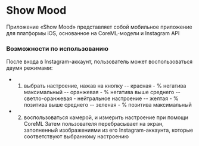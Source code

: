 # Show Mood
Приложение «Show Mood» представляет собой мобильное приложение для платформы iOS, основанное на CoreML-модели и Instagram API

### Возможности по использованию
После входа в Instagram-аккаунт, пользователь может воспользоваться двумя режимами:
- 1) выбрать настроение, нажав на кнопку
-- красная - % негатива максимальный
-- оранжевая - % негатива выше среднего
-- светло-оранжевая - нейтральное настроение
-- желтая - % позитива выше среднего
-- зеленая - % позитива максимальный
- 2) воспользоваться камерой, и измерить настроение при помощи CoreML
Затем пользователя перебрасывает на экран, заполненный изображениями из его Instagram-аккаунта, которые соответствуют выбранному настроению
